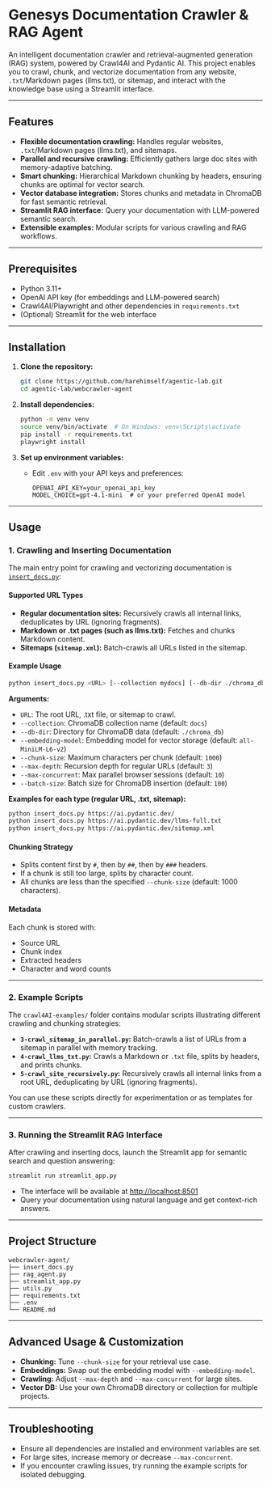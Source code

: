 # Genesys Documentation Crawler & RAG Agent

An intelligent documentation crawler and retrieval-augmented generation (RAG) system, powered by Crawl4AI and Pydantic AI. This project enables you to crawl, chunk, and vectorize documentation from any website, `.txt`/Markdown pages (llms.txt), or sitemap, and interact with the knowledge base using a Streamlit interface.

---

## Features

- **Flexible documentation crawling:** Handles regular websites, `.txt`/Markdown pages (llms.txt), and sitemaps.
- **Parallel and recursive crawling:** Efficiently gathers large doc sites with memory-adaptive batching.
- **Smart chunking:** Hierarchical Markdown chunking by headers, ensuring chunks are optimal for vector search.
- **Vector database integration:** Stores chunks and metadata in ChromaDB for fast semantic retrieval.
- **Streamlit RAG interface:** Query your documentation with LLM-powered semantic search.
- **Extensible examples:** Modular scripts for various crawling and RAG workflows.

---

## Prerequisites

- Python 3.11+
- OpenAI API key (for embeddings and LLM-powered search)
- Crawl4AI/Playwright and other dependencies in `requirements.txt`
- (Optional) Streamlit for the web interface

---

## Installation

1. **Clone the repository:**
   ```bash
   git clone https://github.com/harehimself/agentic-lab.git
   cd agentic-lab/webcrawler-agent
   ```

2. **Install dependencies:**
   ```bash
   python -m venv venv
   source venv/bin/activate  # On Windows: venv\Scripts\activate
   pip install -r requirements.txt
   playwright install
   ```

3. **Set up environment variables:**
   - Edit `.env` with your API keys and preferences:
     ```env
     OPENAI_API_KEY=your_openai_api_key
     MODEL_CHOICE=gpt-4.1-mini  # or your preferred OpenAI model
     ```

---

## Usage

### 1. Crawling and Inserting Documentation

The main entry point for crawling and vectorizing documentation is [`insert_docs.py`](insert_docs.py):

#### Supported URL Types

- **Regular documentation sites:** Recursively crawls all internal links, deduplicates by URL (ignoring fragments).
- **Markdown or .txt pages (such as llms.txt):** Fetches and chunks Markdown content.
- **Sitemaps (`sitemap.xml`):** Batch-crawls all URLs listed in the sitemap.

#### Example Usage

```bash
python insert_docs.py <URL> [--collection mydocs] [--db-dir ./chroma_db] [--embedding-model all-MiniLM-L6-v2] [--chunk-size 1000] [--max-depth 3] [--max-concurrent 10] [--batch-size 100]
```

**Arguments:**
- `URL`: The root URL, .txt file, or sitemap to crawl.
- `--collection`: ChromaDB collection name (default: `docs`)
- `--db-dir`: Directory for ChromaDB data (default: `./chroma_db`)
- `--embedding-model`: Embedding model for vector storage (default: `all-MiniLM-L6-v2`)
- `--chunk-size`: Maximum characters per chunk (default: `1000`)
- `--max-depth`: Recursion depth for regular URLs (default: `3`)
- `--max-concurrent`: Max parallel browser sessions (default: `10`)
- `--batch-size`: Batch size for ChromaDB insertion (default: `100`)

**Examples for each type (regular URL, .txt, sitemap):**
```bash
python insert_docs.py https://ai.pydantic.dev/
python insert_docs.py https://ai.pydantic.dev/llms-full.txt
python insert_docs.py https://ai.pydantic.dev/sitemap.xml
```

#### Chunking Strategy

- Splits content first by `#`, then by `##`, then by `###` headers.
- If a chunk is still too large, splits by character count.
- All chunks are less than the specified `--chunk-size` (default: 1000 characters).

#### Metadata

Each chunk is stored with:
- Source URL
- Chunk index
- Extracted headers
- Character and word counts

---

### 2. Example Scripts

The `crawl4AI-examples/` folder contains modular scripts illustrating different crawling and chunking strategies:

- **`3-crawl_sitemap_in_parallel.py`:** Batch-crawls a list of URLs from a sitemap in parallel with memory tracking.
- **`4-crawl_llms_txt.py`:** Crawls a Markdown or `.txt` file, splits by headers, and prints chunks.
- **`5-crawl_site_recursively.py`:** Recursively crawls all internal links from a root URL, deduplicating by URL (ignoring fragments).

You can use these scripts directly for experimentation or as templates for custom crawlers.

---

### 3. Running the Streamlit RAG Interface

After crawling and inserting docs, launch the Streamlit app for semantic search and question answering:

```bash
streamlit run streamlit_app.py
```

- The interface will be available at [http://localhost:8501](http://localhost:8501)
- Query your documentation using natural language and get context-rich answers.

---

## Project Structure

```
webcrawler-agent/
├── insert_docs.py
├── rag_agent.py
├── streamlit_app.py
├── utils.py
├── requirements.txt
├── .env
└── README.md
```

---

## Advanced Usage & Customization

- **Chunking:** Tune `--chunk-size` for your retrieval use case.
- **Embeddings:** Swap out the embedding model with `--embedding-model`.
- **Crawling:** Adjust `--max-depth` and `--max-concurrent` for large sites.
- **Vector DB:** Use your own ChromaDB directory or collection for multiple projects.

---

## Troubleshooting

- Ensure all dependencies are installed and environment variables are set.
- For large sites, increase memory or decrease `--max-concurrent`.
- If you encounter crawling issues, try running the example scripts for isolated debugging.